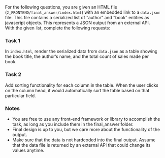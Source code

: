 For the following questions, you are given an HTML file (`2_FRONTEND/final_answer/index.html`) with an embedded link to a `data.json` file. This file contains a serialized list of “author” and “book” entities as javascript objects. This represents a JSON output from an external API. With the given list, complete the following requests:

### Task 1 
In `index.html`, render the serialized data from `data.json` as a table showing the book title, the author’s name, and the total count of sales made per book.

### Task 2
Add sorting functionality for each column in the table. When the user clicks on the column head, it would automatically sort the table based on that particular field.

### Notes
* You are free to use any front-end framework or library to accomplish the task, as long as you include them in the final_answer folder. 
* Final design is up to you, but we care more about the functionality of the output.
* Make sure that the data is not hardcoded into the final output. Assume that the data file is returned by an external API that could change its values anytime.
